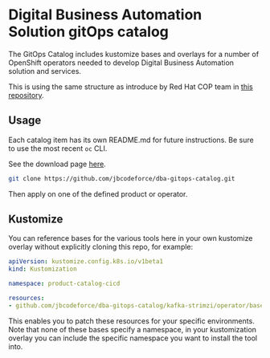# Digital Business Automation Solution gitOps catalog

The GitOps Catalog includes kustomize bases and overlays for a number of OpenShift operators needed
to develop Digital Business Automation solution and services.

This is using the same structure as introduce by Red Hat COP team in [this repository](https://github.com/redhat-cop/gitops-catalog).

## Usage

Each catalog item has its own README.md for future instructions. Be sure to use the most recent `oc` CLI.

See the download page [here](https://mirror.openshift.com/pub/openshift-v4/x86_64/clients/ocp/stable/).

```sh
git clone https://github.com/jbcodeforce/dba-gitops-catalog.git
```

Then apply on one of the defined product or operator.

## Kustomize

You can reference bases for the various tools here in your own kustomize overlay without 
explicitly cloning this repo, for example:

```yaml
apiVersion: kustomize.config.k8s.io/v1beta1
kind: Kustomization

namespace: product-catalog-cicd

resources:
- github.com/jbcodeforce/dba-gitops-catalog/kafka-strimzi/operator/base/?ref=main
```

This enables you to patch these resources for your specific environments. 
Note that none of these bases specify a namespace, in your kustomization overlay 
you can include the specific namespace you want to install the tool into.